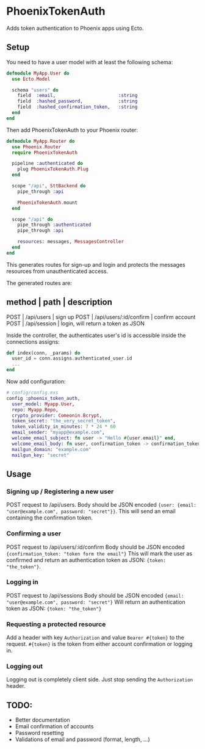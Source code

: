 PhoenixTokenAuth
================

Adds token authentication to Phoenix apps using Ecto.

## Setup
You need to have a user model with at least the following schema:

```elixir
defmodule MyApp.User do
  use Ecto.Model

  schema "users" do
    field  :email,                       :string
    field  :hashed_password,             :string
    field  :hashed_confirmation_token,   :string
  end
end
```

Then add PhoenixTokenAuth to your Phoenix router:

```elixir
defmodule MyApp.Router do
  use Phoenix.Router
  require PhoenixTokenAuth

  pipeline :authenticated do
    plug PhoenixTokenAuth.Plug
  end

  scope "/api", SttBackend do
    pipe_through :api

    PhoenixTokenAuth.mount
  end

  scope "/api" do
    pipe_through :authenticated
    pipe_through :api

    resources: messages, MessagesController
  end
end
```
This generates routes for sign-up and login and protects the messages resources from unauthenticated access.

The generated routes are:

method | path | description
---------------------------
POST | /api/users | sign up
POST | /api/users/:id/confirm | confirm account
POST | /api/session | login, will return a token as JSON

Inside the controller, the authenticates user's id is accessible inside the connections assigns:

```elixir
def index(conn, _params) do
  user_id = conn.assigns.authenticated_user.id
  ...
end
```

Now add configuration:
```elixir
# config/config.exs
config :phoenix_token_auth,
  user_model: Myapp.User,                                                    # ecto model used for authentication
  repo: Myapp.Repo,                                                          # ecto repo
  crypto_provider: Comeonin.Bcrypt,                                          # crypto provider for hashing passwords/tokens. see http://hexdocs.pm/comeonin/
  token_secret: "the_very_secret_token",                                     # secret string used to sign the authentication token
  token_validity_in_minutes: 7 * 24 * 60                                     # minutes from login until a token expires
  email_sender: "myapp@example.com",                                         # sender address of emails sent by the app
  welcome_email_subject: fn user -> "Hello #{user.email}" end,               # function returning the subject of a welcome email
  welcome_email_body: fn user, confirmation_token -> confirmation_token end, # function returning the body of a welcome email
  mailgun_domain: "example.com"                                              # domain of your mailgun account
  mailgun_key: "secret"                                                      # secret key of your mailgun account
```


## Usage

### Signing up / Registering a new user
POST request to /api/users.
Body should be JSON encoded `{user: {email: "user@example.com", password: "secret"}}`.
This will send an email containing the confirmation token.

### Confirming a user
POST request to /api/users/:id/confirm
Body should be JSON encoded `{confirmation_token: "token form the email"}`
This will mark the user as confirmed and return an authentication token as JSON: `{token: "the_token"}`.

### Logging in
POST request to /api/sessions
Body should be JSON encoded `{email: "user@example.com", password: "secret"}`
Will return an authentication token as JSON: `{token: "the_token"}`

### Requesting a protected resource
Add a header with key `Authorization` and value `Bearer #{token}` to the request.
`#{token}` is the token from either account confirmation or logging in.

### Logging out
Logging out is completely client side. Just stop sending the `Authorization` header.





## TODO:
* Better documentation
* Email confirmation of accounts
* Password resetting
* Validations of email and password (format, length, ...)
